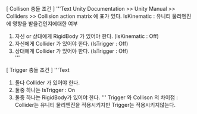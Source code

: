 [ Collison 충돌 조건 ]
'''Text
Unity Documentation >> Unity Manual >> Colliders >> Collision action matrix 에 표가 있다.
IsKinematic : 유니티 물리엔진에 영향을 받을건인지에대한 여부
1) 자신 or 상대에게 RigidBody 가 있어야 한다. (IsKinematic : Off)
2) 자신에게 Collider 가 있어야 한다. (IsTrigger : Off)
3) 상대에게 Collider 가 있어야 한다. (IsTrigger : Off)  
'''

[ Trigger 충돌 조건 ]
'''Text
1) 둘다 Collider 가 있어야 한다.
2) 둘중 하나는 IsTrigger : On
3) 둘중 하나는 RigidBody가 있어야 한다. 
'''
Trigger  와 Collison 의 차이점 : Collider는 유니티 물리엔진을 적용시키지만 Trigger는 적용시키지않는다.


